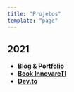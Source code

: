 ```yaml
---
title: "Projetos"
template: "page"
---
```


## 2021

- **[Blog & Portfolio](https://adoniasvitorio.dev)**
- **[Book InnovareTI](https://book.innovareti.com.br/)**
- **[Dev.to](https://dev.to/adoniasvitorio)**